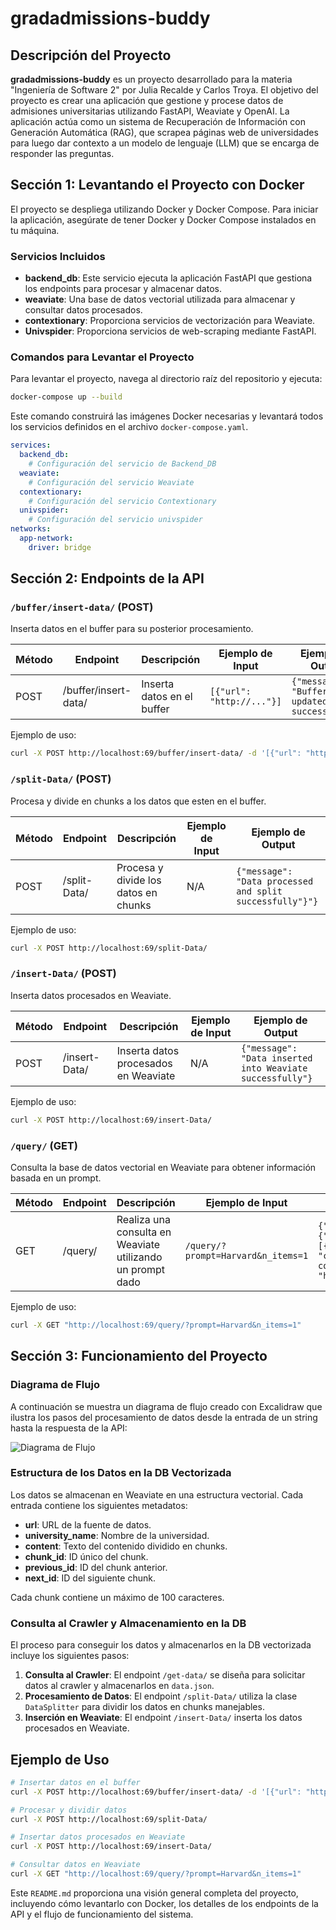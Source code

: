 # gradadmissions-buddy

## Descripción del Proyecto

**gradadmissions-buddy** es un proyecto desarrollado para la materia "Ingeniería de Software 2" por Julia Recalde y Carlos Troya. El objetivo del proyecto es crear una aplicación que gestione y procese datos de admisiones universitarias utilizando FastAPI, Weaviate y OpenAI. La aplicación actúa como un sistema de Recuperación de Información con Generación Automática (RAG), que scrapea páginas web de universidades para luego dar contexto a un modelo de lenguaje (LLM) que se encarga de responder las preguntas.

## Sección 1: Levantando el Proyecto con Docker

El proyecto se despliega utilizando Docker y Docker Compose. Para iniciar la aplicación, asegúrate de tener Docker y Docker Compose instalados en tu máquina.

### Servicios Incluidos

- **backend_db**: Este servicio ejecuta la aplicación FastAPI que gestiona los endpoints para procesar y almacenar datos.
- **weaviate**: Una base de datos vectorial utilizada para almacenar y consultar datos procesados.
- **contextionary**: Proporciona servicios de vectorización para Weaviate.
- **Univspider**: Proporciona servicios de web-scraping mediante FastAPI.

### Comandos para Levantar el Proyecto

Para levantar el proyecto, navega al directorio raíz del repositorio y ejecuta:

```bash
docker-compose up --build
```

Este comando construirá las imágenes Docker necesarias y levantará todos los servicios definidos en el archivo `docker-compose.yaml`.

```yaml
services:
  backend_db:
    # Configuración del servicio de Backend_DB
  weaviate:
    # Configuración del servicio Weaviate
  contextionary:
    # Configuración del servicio Contextionary
  univspider:
    # Configuración del servicio univspider
networks:
  app-network:
    driver: bridge
```

## Sección 2: Endpoints de la API

### `/buffer/insert-data/` (POST)

Inserta datos en el buffer para su posterior procesamiento.

| Método | Endpoint              | Descripción                           | Ejemplo de Input         | Ejemplo de Output                   |
|--------|-----------------------|---------------------------------------|--------------------------|-------------------------------------|
| POST   | /buffer/insert-data/  | Inserta datos en el buffer            | `[{"url": "http://..."}]`| `{"message": "Buffer updated successfully"}`|

Ejemplo de uso:
```bash
curl -X POST http://localhost:69/buffer/insert-data/ -d '[{"url": "http://example.com"}]'
```

### `/split-Data/` (POST)

Procesa y divide en chunks a los datos que esten en el buffer.

| Método | Endpoint      | Descripción                           | Ejemplo de Input | Ejemplo de Output         |
|--------|---------------|---------------------------------------|------------------|---------------------------|
| POST   | /split-Data/  | Procesa y divide los datos en chunks  | N/A              | `{"message": "Data processed and split successfully"}"}`|

Ejemplo de uso:
```bash
curl -X POST http://localhost:69/split-Data/
```

### `/insert-Data/` (POST)

Inserta datos procesados en Weaviate.

| Método | Endpoint      | Descripción                            | Ejemplo de Input | Ejemplo de Output            |
|--------|---------------|----------------------------------------|------------------|------------------------------|
| POST   | /insert-Data/ | Inserta datos procesados en Weaviate   | N/A              | `{"message": "Data inserted into Weaviate successfully"}`|

Ejemplo de uso:
```bash
curl -X POST http://localhost:69/insert-Data/
```

### `/query/` (GET)

Consulta la base de datos vectorial en Weaviate para obtener información basada en un prompt.

| Método | Endpoint  | Descripción                                                | Ejemplo de Input                        | Ejemplo de Output                                                                                                         |
|--------|-----------|------------------------------------------------------------|-----------------------------------------|--------------------------------------------------------------------------------------------------------------------------|
| GET    | /query/   | Realiza una consulta en Weaviate utilizando un prompt dado | `/query/?prompt=Harvard&n_items=1`      | `{"data": {"Get": {"UniversityData": [{"chunk_id": "123", "content": "example content", "url": "http://example.com"}]}}}` |

Ejemplo de uso:
```bash
curl -X GET "http://localhost:69/query/?prompt=Harvard&n_items=1"
```



## Sección 3: Funcionamiento del Proyecto

### Diagrama de Flujo

A continuación se muestra un diagrama de flujo creado con Excalidraw que ilustra los pasos del procesamiento de datos desde la entrada de un string hasta la respuesta de la API:

![Diagrama de Flujo](https://drive.google.com/uc?id=1lEG2lBW4hSVra9y34AY7iyB7BXb0Xn3_)

### Estructura de los Datos en la DB Vectorizada

Los datos se almacenan en Weaviate en una estructura vectorial. Cada entrada contiene los siguientes metadatos:

- **url**: URL de la fuente de datos.
- **university_name**: Nombre de la universidad.
- **content**: Texto del contenido dividido en chunks.
- **chunk_id**: ID único del chunk.
- **previous_id**: ID del chunk anterior.
- **next_id**: ID del siguiente chunk.

Cada chunk contiene un máximo de 100 caracteres.

### Consulta al Crawler y Almacenamiento en la DB

El proceso para conseguir los datos y almacenarlos en la DB vectorizada incluye los siguientes pasos:

1. **Consulta al Crawler**: El endpoint `/get-data/` se diseña para solicitar datos al crawler y almacenarlos en `data.json`.
2. **Procesamiento de Datos**: El endpoint `/split-Data/` utiliza la clase `DataSplitter` para dividir los datos en chunks manejables.
3. **Inserción en Weaviate**: El endpoint `/insert-Data/` inserta los datos procesados en Weaviate.

## Ejemplo de Uso

```bash
# Insertar datos en el buffer
curl -X POST http://localhost:69/buffer/insert-data/ -d '[{"url": "http://example.com"}]'

# Procesar y dividir datos
curl -X POST http://localhost:69/split-Data/

# Insertar datos procesados en Weaviate
curl -X POST http://localhost:69/insert-Data/

# Consultar datos en Weaviate
curl -X GET "http://localhost:69/query/?prompt=Harvard&n_items=1"
```

Este `README.md` proporciona una visión general completa del proyecto, incluyendo cómo levantarlo con Docker, los detalles de los endpoints de la API y el flujo de funcionamiento del sistema.

